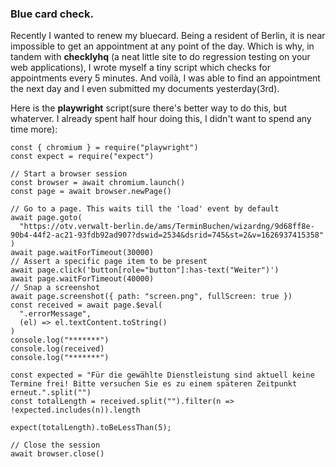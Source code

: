 ### Blue card check.

Recently I wanted to renew my bluecard. Being a resident of Berlin, it is near impossible to get an appointment at any point of the day. 
Which is why, in tandem with **checklyhq** (a neat little site to do regression testing on your web applications), I wrote myself a tiny script which checks for appointments every 5 minutes.
And voilà, I was able to find an appointment the next day and I even submitted my documents yesterday(3rd).

Here is the **playwright** script(sure there's better way to do this, but whaterver. I already spent half hour doing this, I didn't want to spend any time more):

```
const { chromium } = require("playwright")
const expect = require("expect")

// Start a browser session
const browser = await chromium.launch()
const page = await browser.newPage()

// Go to a page. This waits till the 'load' event by default
await page.goto(
  "https://otv.verwalt-berlin.de/ams/TerminBuchen/wizardng/9d68ff8e-90b4-44f2-ac21-93fdb92ad907?dswid=2534&dsrid=745&st=2&v=1626937415358"
)
await page.waitForTimeout(30000)
// Assert a specific page item to be present
await page.click('button[role="button"]:has-text("Weiter")')
await page.waitForTimeout(40000)
// Snap a screenshot
await page.screenshot({ path: "screen.png", fullScreen: true })
const received = await page.$eval(
  ".errorMessage",
  (el) => el.textContent.toString()
)
console.log("*******")
console.log(received)
console.log("*******")

const expected = "Für die gewählte Dienstleistung sind aktuell keine Termine frei! Bitte versuchen Sie es zu einem späteren Zeitpunkt erneut.".split("")
const totalLength = received.split("").filter(n => !expected.includes(n)).length

expect(totalLength).toBeLessThan(5);

// Close the session
await browser.close()
```
